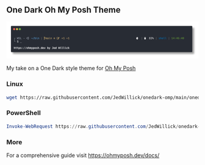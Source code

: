 ## One Dark Oh My Posh Theme

![Theme](onedark.png)

My take on a One Dark style theme for [Oh My Posh](https://ohmyposh.dev/)

### Linux

```bash
wget https://raw.githubusercontent.com/JedWillick/onedark-omp/main/onedark.omp.json -O ~/.poshthemes/onedark.omp.json
```


### PowerShell

```powershell
Invoke-WebRequest https://raw.githubusercontent.com/JedWillick/onedark-omp/main/onedark.omp.json -OutFile ~\AppData\Local\Programs\oh-my-posh\themes\onedark.omp.json
```


### More

For a comprehensive guide visit https://ohmyposh.dev/docs/
